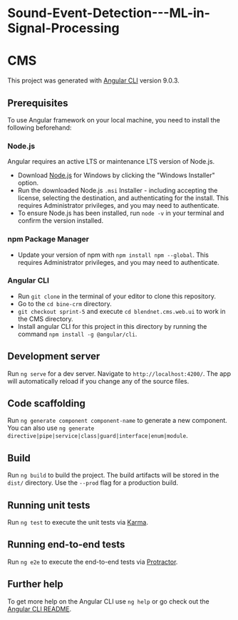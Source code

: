 # Sound-Event-Detection---ML-in-Signal-Processing

# CMS

This project was generated with [Angular CLI](https://github.com/angular/angular-cli) version 9.0.3.

## Prerequisites

To use Angular framework on your local machine, you need to install the following beforehand:

### Node.js

Angular requires an active LTS or maintenance LTS version of Node.js. 
+ Download [Node.js](https://nodejs.org/en/download/) for Windows by clicking the "Windows Installer" option.
+ Run the downloaded Node.js `.msi` Installer - including accepting the license, selecting the destination, and authenticating for the install. This requires Administrator privileges, and you may need to authenticate.
+ To ensure Node.js has been installed, run `node -v` in your terminal and confirm the version installed.

### npm Package Manager

+ Update your version of npm with `npm install npm --global`. This requires Administrator privileges, and you may need to authenticate.

### Angular CLI

+ Run `git clone`<url> in the terminal of your editor to clone this repository.
+ Go to the `cd bine-crm` directory.
+ `git checkout sprint-5` and execute `cd blendnet.cms.web.ui` to work in the CMS directory.
+  Install angular CLI for this project in this directory by running the command `npm install -g @angular/cli`.

## Development server

Run `ng serve` for a dev server. Navigate to `http://localhost:4200/`. The app will automatically reload if you change any of the source files.

## Code scaffolding

Run `ng generate component component-name` to generate a new component. You can also use `ng generate directive|pipe|service|class|guard|interface|enum|module`.

## Build

Run `ng build` to build the project. The build artifacts will be stored in the `dist/` directory. Use the `--prod` flag for a production build.

## Running unit tests

Run `ng test` to execute the unit tests via [Karma](https://karma-runner.github.io).

## Running end-to-end tests

Run `ng e2e` to execute the end-to-end tests via [Protractor](http://www.protractortest.org/).

## Further help

To get more help on the Angular CLI use `ng help` or go check out the [Angular CLI README](https://github.com/angular/angular-cli/blob/master/README.md).
